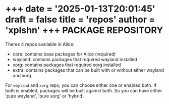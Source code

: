 +++
date = '2025-01-13T20:01:45'
draft = false
title = 'repos'
author = 'xplshn'
+++
PACKAGE REPOSITORY
==================

Theres 4 repos available in Alice:

- core: contains base packages for Alice (required)
- wayland: contains packages that required wayland installed
- xorg: contains packages that required xorg installed
- extra: contains packages that can be built with or without either wayland and xorg

For `wayland` and `xorg` repo, you can choose either one or enabled both. If both is enabled, packages will be built against both. So you can have either 'pure wayland', 'pure xorg' or 'hybrid'.